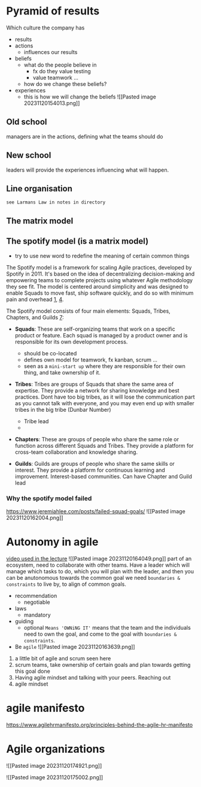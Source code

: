 # Pyramid of results
Which culture the company has
- results
- actions
	- influences our results
- beliefs
	- what do the people believe in
		- fx do they value testing
		- value teamwork ...
	- how do we change these beliefs?
- experiences
	- this is how we will change the beliefs
![[Pasted image 20231120154013.png]]
## Old school
managers are in the actions, defining what the teams should do
## New school
leaders will provide the experiences influencing what will happen.
## Line organisation
`see Larmans Law in notes in directory`
## The matrix model
## The spotify model (is a matrix model)
- try to use new word to redefine the meaning of certain common things

The Spotify model is a framework for scaling Agile practices, developed by Spotify in 2011. It's based on the idea of decentralizing decision-making and empowering teams to complete projects using whatever Agile methodology they see fit. The model is centered around simplicity and was designed to enable Squads to move fast, ship software quickly, and do so with minimum pain and overhead [1](https://www.atlassian.com/agile/agile-at-scale/spotify), [4](https://producthq.org/agile/agile-spotify-model/).

The Spotify model consists of four main elements: Squads, Tribes, Chapters, and Guilds [7](https://cio-wiki.org/wiki/Spotify_Model):

- **Squads**: These are self-organizing teams that work on a specific product or feature. Each squad is managed by a product owner and is responsible for its own development process. 
	- should be co-located
	- defines own model for teamwork, fx kanban, scrum ...
	- seen as a `mini-start up` where they are responsible for their own thing, and take ownership of it.

- **Tribes**: Tribes are groups of Squads that share the same area of expertise. They provide a network for sharing knowledge and best practices. Dont have too big tribes, as it will lose the communication part as you cannot talk with everyone, and you may even end up with smaller tribes in the big tribe (Dunbar Number)
	- Tribe lead
	- 

- **Chapters**: These are groups of people who share the same role or function across different Squads and Tribes. They provide a platform for cross-team collaboration and knowledge sharing.

- **Guilds**: Guilds are groups of people who share the same skills or interest. They provide a platform for continuous learning and improvement. Interest-based communities.
Can have Chapter and Guild lead
### Why the spotify model failed
https://www.jeremiahlee.com/posts/failed-squad-goals/
![[Pasted image 20231120162004.png]]
# Autonomy in agile
[video used in the lecture](https://www.youtube.com/watch?v=RiKN7x1ppRE)
![[Pasted image 20231120164049.png]]
part of an ecosystem, need to collaborate with other teams. Have a leader which will manage which tasks to do, which you will plan with the leader, and then you can be anutonomous towards the common goal
we need `boundaries & constraints` to live by, to align of common goals. 
- recommendation
	- negotiable
- laws
	- mandatory
- guiding
	- optional
`Means 'OWNiNG IT'` means that the team and the individuals need to own the goal, and come to the goal with `boundaries & constraints`.
- Be `agile`
![[Pasted image 20231120163639.png]]
1. a little bit of agile and scrum seen here
2. scrum teams, take ownership of certain goals and plan towards getting this goal done
3. Having agile mindset and talking with your peers. Reaching out
4. agile mindset 
# agile manifesto
https://www.agilehrmanifesto.org/principles-behind-the-agile-hr-manifesto
# Agile organizations
![[Pasted image 20231120174921.png]]

![[Pasted image 20231120175002.png]]
